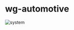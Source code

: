 # wg-automotive

![system](http://www.plantuml.com/plantuml/proxy?cache=no&src=https://raw.githubusercontent.com/Jochen-Kall/wg-automotive/blob/master/AGL-cluster-demo-documentation/Main.puml)